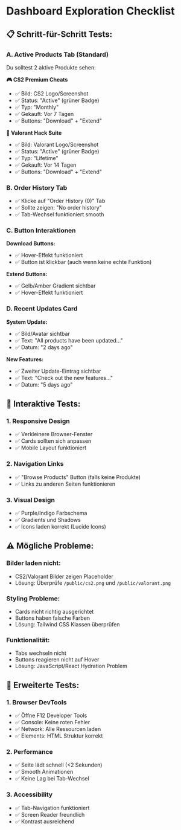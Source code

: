 # Dashboard Exploration Checklist

## 📋 **Schritt-für-Schritt Tests:**

### **A. Active Products Tab (Standard)**
Du solltest 2 aktive Produkte sehen:

**🎮 CS2 Premium Cheats**
- ✅ Bild: CS2 Logo/Screenshot
- ✅ Status: "Active" (grüner Badge)
- ✅ Typ: "Monthly" 
- ✅ Gekauft: Vor 7 Tagen
- ✅ Buttons: "Download" + "Extend"

**🎯 Valorant Hack Suite**
- ✅ Bild: Valorant Logo/Screenshot  
- ✅ Status: "Active" (grüner Badge)
- ✅ Typ: "Lifetime"
- ✅ Gekauft: Vor 14 Tagen
- ✅ Buttons: "Download" + "Extend"

### **B. Order History Tab**
- ✅ Klicke auf "Order History (0)" Tab
- ✅ Sollte zeigen: "No order history"
- ✅ Tab-Wechsel funktioniert smooth

### **C. Button Interaktionen**
**Download Buttons:**
- ✅ Hover-Effekt funktioniert
- ✅ Button ist klickbar (auch wenn keine echte Funktion)

**Extend Buttons:**
- ✅ Gelb/Amber Gradient sichtbar
- ✅ Hover-Effekt funktioniert

### **D. Recent Updates Card**
**System Update:**
- ✅ Bild/Avatar sichtbar
- ✅ Text: "All products have been updated..."
- ✅ Datum: "2 days ago"

**New Features:**
- ✅ Zweiter Update-Eintrag sichtbar
- ✅ Text: "Check out the new features..."
- ✅ Datum: "5 days ago"

## 🔧 **Interaktive Tests:**

### **1. Responsive Design**
- ✅ Verkleinere Browser-Fenster
- ✅ Cards sollten sich anpassen
- ✅ Mobile Layout funktioniert

### **2. Navigation Links**
- ✅ "Browse Products" Button (falls keine Produkte)
- ✅ Links zu anderen Seiten funktionieren

### **3. Visual Design**
- ✅ Purple/Indigo Farbschema
- ✅ Gradients und Shadows
- ✅ Icons laden korrekt (Lucide Icons)

## ⚠️ **Mögliche Probleme:**

### **Bilder laden nicht:**
- CS2/Valorant Bilder zeigen Placeholder
- Lösung: Überprüfe `/public/cs2.png` und `/public/valorant.png`

### **Styling Probleme:**
- Cards nicht richtig ausgerichtet
- Buttons haben falsche Farben
- Lösung: Tailwind CSS Klassen überprüfen

### **Funktionalität:**
- Tabs wechseln nicht
- Buttons reagieren nicht auf Hover
- Lösung: JavaScript/React Hydration Problem

## 🎯 **Erweiterte Tests:**

### **1. Browser DevTools**
- ✅ Öffne F12 Developer Tools
- ✅ Console: Keine roten Fehler
- ✅ Network: Alle Ressourcen laden
- ✅ Elements: HTML Struktur korrekt

### **2. Performance**
- ✅ Seite lädt schnell (<2 Sekunden)
- ✅ Smooth Animationen
- ✅ Keine Lag bei Tab-Wechsel

### **3. Accessibility**
- ✅ Tab-Navigation funktioniert
- ✅ Screen Reader freundlich
- ✅ Kontrast ausreichend
